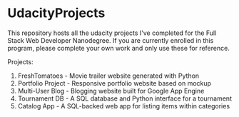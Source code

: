 # UdacityProjects

This repository hosts all the udacity projects I've completed for the Full Stack Web Developer Nanodegree. If you are currently enrolled in this program, please complete your own work and only use these for reference.

Projects:

1. FreshTomatoes - Movie trailer website generated with Python
2. Portfolio Project - Responsive portfolio website based on mockup
3. Multi-User Blog - Blogging website built for Google App Engine
4. Tournament DB - A SQL database and Python interface for a tournament
5. Catalog App - A SQL-backed web app for listing items within categories